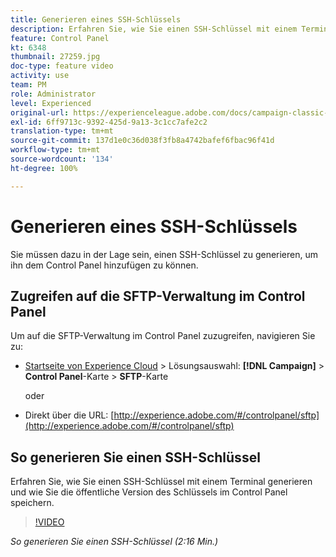 ```yaml
---
title: Generieren eines SSH-Schlüssels
description: Erfahren Sie, wie Sie einen SSH-Schlüssel mit einem Terminal generieren und wie Sie die öffentliche Version des Schlüssels im Control Panel speichern.
feature: Control Panel
kt: 6348
thumbnail: 27259.jpg
doc-type: feature video
activity: use
team: PM
role: Administrator
level: Experienced
original-url: https://experienceleague.adobe.com/docs/campaign-classic-learn/tutorials/administrating/control-panel-acc/generate-ssh-key.html
exl-id: 6ff9713c-9392-425d-9a13-3c1cc7afe2c2
translation-type: tm+mt
source-git-commit: 137d1e0c36d038f3fb8a4742bafef6fbac96f41d
workflow-type: tm+mt
source-wordcount: '134'
ht-degree: 100%

---
```


# Generieren eines SSH-Schlüssels

Sie müssen dazu in der Lage sein, einen SSH-Schlüssel zu generieren, um ihn dem Control Panel hinzufügen zu können.

## Zugreifen auf die SFTP-Verwaltung im Control Panel

Um auf die SFTP-Verwaltung im Control Panel zuzugreifen, navigieren Sie zu:

* [Startseite von Experience Cloud](https://experience.adobe.com/#/home) > Lösungsauswahl: **[!DNL Campaign]** > **Control Panel**-Karte > **SFTP**-Karte

   oder
* Direkt über die URL: [http://experience.adobe.com/#/controlpanel/sftp](http://experience.adobe.com/#/controlpanel/sftp)

## So generieren Sie einen SSH-Schlüssel

Erfahren Sie, wie Sie einen SSH-Schlüssel mit einem Terminal generieren und wie Sie die öffentliche Version des Schlüssels im Control Panel speichern.

>[!VIDEO](https://video.tv.adobe.com/v/27259?quality=12)

*So generieren Sie einen SSH-Schlüssel (2:16 Min.)*
